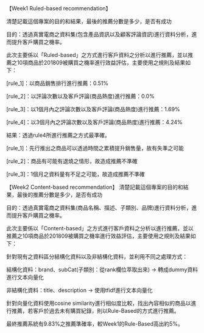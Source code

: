 【Week1 Ruled-based recommendation】

清楚記載這個專案的目的和結果，最後的推薦分數是多少，是否有成功

目的：透過真實電商之資料集(包含產品資訊以及顧客評論資訊)進行資料分析，進而提升客戶購買之機率。

此次主要係以「Ruled-based」之方式進行客戶資料之分析以進行推薦，並以推薦之10項商品於201809被購買之機率進行效益評估，主要使用之規則及結果如下：

[rule_1]：以商品銷售排行進行推薦：0.51%

[rule_2]：以評論次數以及客戶評論(商品熱度)進行推薦：0.0%

[rule_3]：以1個月內之評論次數以及客戶評論(商品熱度)進行推薦：1.69%

[rule_4]：以3個月內之評論次數以及客戶評論(商品熱度)進行推薦：4.24%

結果：透過rule4所進行推薦之方式最準確。

[rule_1]：先行推出之商品可以透過時間之累積提升銷售量，故有失準之可能

[rule_2]：商品有可能有退燒之情形，故造成推薦不準確

[rule_3]：1個月之資料量有不足之可能，故造成推薦不準確

【Week2 Content-based recommendation】
清楚記載這個專案的目的和結果，最後的推薦分數是多少，是否有成功

目的：透過真實電商之資料集(商品名稱、描述、子類別、品牌)進行資料分析，進而提升客戶購買之機率。

此次主要係以「Content-based」之方式進行客戶資料之分析以進行推薦，並以推薦之10項商品於201809被購買之機率進行效益評估，主要使用之規則及結果如下：

針對現有之資料區分結構化資料以及非結構化資料，並利用不同之處理方式：

結構化資料：brand、subCat(子類別：從rank欄位萃取出來) → 轉成dummy資料進行文本向量化

非結構化資料：title、description → 使用tfidf進行文本向量化

針對向量化資料使用cosine similarity進行相似度比較，找出內容相似的商品以進行推薦，若客戶於過去未有購買紀錄，則以Rule-Based的方式進行推薦。

最終推薦系統有9.83%之推薦準確率，較Week1的Rule-Based高出約5%。


